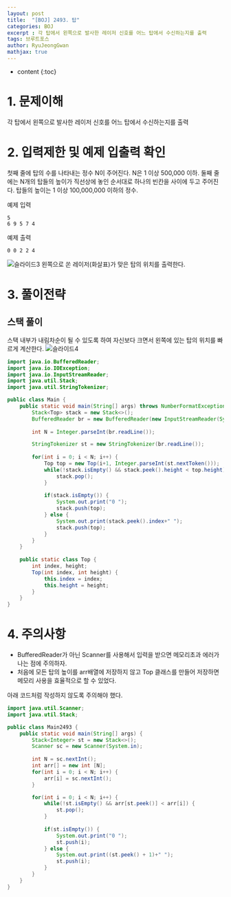 ```yaml
---
layout: post
title:  "[BOJ] 2493. 탑"
categories: BOJ
excerpt : 각 탑에서 왼쪽으로 발사한 레이저 신호를 어느 탑에서 수신하는지를 출력
tags: 브루트포스
author: RyuJeongGwan
mathjax: true
---
```


* content
{:toc}

# 1. 문제이해
[](https://boj.kr/2493)
각 탑에서 왼쪽으로 발사한 레이저 신호를 어느 탑에서 수신하는지를 출력

# 2. 입력제한 및 예제 입출력 확인
첫째 줄에 탑의 수를 나타내는 정수 N이 주어진다. N은 1 이상 500,000 이하. 
둘째 줄에는 N개의 탑들의 높이가 직선상에 놓인 순서대로 하나의 빈칸을 사이에 두고 주어진다.
탑들의 높이는 1 이상 100,000,000 이하의 정수.

예제 입력
```
5
6 9 5 7 4
```
예제 출력
```
0 0 2 2 4
```
![슬라이드3](https://github.com/ryujeonggwan/test/assets/137395432/c457548f-b143-4d7e-ae81-d1814d498985)
왼쪽으로 쏜 레이저(화살표)가 맞은 탑의 위치를 출력한다.

# 3. 풀이전략
## 스택 풀이
스택 내부가 내림차순이 될 수 있도록 하여 자신보다 크면서 왼쪽에 있는 탑의 위치를 빠르게 계산한다.
![슬라이드4](https://github.com/ryujeonggwan/test/assets/137395432/c7a414b3-e5d3-43b8-ad31-7f3c2bc2ff73)

```java
import java.io.BufferedReader;
import java.io.IOException;
import java.io.InputStreamReader;
import java.util.Stack;
import java.util.StringTokenizer;

public class Main {
	public static void main(String[] args) throws NumberFormatException, IOException {
		Stack<Top> stack = new Stack<>();
		BufferedReader br = new BufferedReader(new InputStreamReader(System.in));
		
		int N = Integer.parseInt(br.readLine());

		StringTokenizer st = new StringTokenizer(br.readLine());
		
		for(int i = 0; i < N; i++) {
			Top top = new Top(i+1, Integer.parseInt(st.nextToken()));
			while(!stack.isEmpty() && stack.peek().height < top.height) {
				stack.pop();
			}
			
			if(stack.isEmpty()) {
				System.out.print("0 ");
				stack.push(top);
			} else {
				System.out.print(stack.peek().index+" ");
				stack.push(top);
			}			
		}
	}
	
	public static class Top {
		int index, height;
		Top(int index, int height) {
			this.index = index;
			this.height = height;
		}
	}
}
```

# 4. 주의사항
- BufferedReader가 아닌 Scanner를 사용해서 입력을 받으면 메모리초과 에러가 나는 점에 주의하자.
- 처음에 모든 탑의 높이를 arr배열에 저장하지 않고 Top 클래스를 만들어 저장하면 메모리 사용을 효율적으로 할 수 있었다.

아래 코드처럼 작성하지 않도록 주의해야 했다.
``` java
import java.util.Scanner;
import java.util.Stack;

public class Main2493 {
	public static void main(String[] args) {
		Stack<Integer> st = new Stack<>();
		Scanner sc = new Scanner(System.in);
		
		int N = sc.nextInt();
		int arr[] = new int [N];
		for(int i = 0; i < N; i++) {
			arr[i] = sc.nextInt();			
		}

		for(int i = 0; i < N; i++) {
			while(!st.isEmpty() && arr[st.peek()] < arr[i]) {
				st.pop();
			}
			
			if(st.isEmpty()) {
				System.out.print("0 ");
				st.push(i);
			} else {
				System.out.print((st.peek() + 1)+" ");
				st.push(i);
			}			
		}
	}
}
```